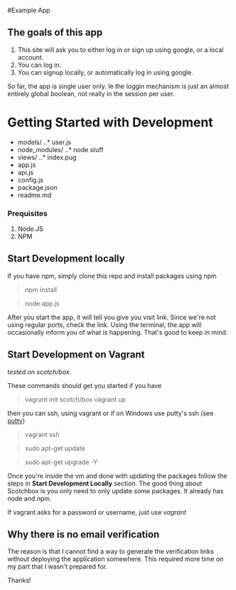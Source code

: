#Example App

## The goals of this app
1. This site will ask you to either log in or sign up using google, or a local account.
2. You can log in.
3. You can signup locally, or automatically log in using google.

So far, the app is single user only. Ie the loggin mechanism is just an almost entirely global boolean, not really in the session per user.

# Getting Started with Development
* models/
  ..* user.js
* node_modules/
  ..* node stuff
* views/
  ..* index.pug
* app.js
* api.js
* config.js
* package.json
* readme.md


### Prequisites
1. Node.JS
2. NPM

## Start Development locally
If you have npm, simply clone this repo and install packages using npm
> npm install

> node app.js

After you start the app, it will tell you give you visit link. Since we're not using regular ports, check the link.
Using the terminal, the app will occasionally inform you of what is happening. That's good to keep in mind.


## Start Development on Vagrant
*tested on scotch/box.*

These commands should get you started if you have
> vagrant init scotch/box
> vagrant up

then you can ssh, using vagrant or if on Windows use putty's ssh (see [putty](http://www.putty.org))
> vagrant ssh

> sudo apt-get update

> sudo apt-get upgrade -Y

Once you're inside the vm and done with updating the packages follow the steps in **Start Development Locally** section.
The good thing about Scotchbox is you only need to only update some packages. It already
has node and npm.

If vagrant asks for a password or username, just use *vagrant*
## Why there is no email verification
The reason is that I cannot find a way to generate the verification links without deploying
the application somewhere. This required more time on my part that I wasn't prepared for.

Thanks!
